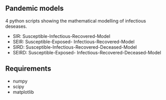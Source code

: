 ## Pandemic models

4 python scripts showing the mathematical modelling of infectious deseases.
  - SIR: Susceptible-Infectious-Recovered-Model 
  - SEIR: Susceptible-Exposed- Infectious-Recovered-Model 
  - SIRD: Susceptible-Infectious-Recovered-Deceased-Model 
  - SEIRD: Susceptible-Exposed- Infectious-Recovered-Deceased-Model 

## Requirements
  - numpy
  - scipy
  - matplotlib
